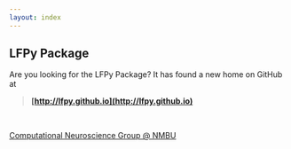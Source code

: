 ```yaml
---
layout: index
---
```


## LFPy Package

Are you looking for the LFPy Package? It has found a new home on GitHub at

> **[http://lfpy.github.io](http://lfpy.github.io)**

<br>

[Computational Neuroscience Group @ NMBU](http://heplesser.github.io)

